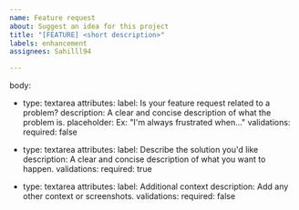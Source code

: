 ```yaml
---
name: Feature request
about: Suggest an idea for this project
title: "[FEATURE] <short description>"
labels: enhancement
assignees: Sahilll94

---
```


body:
  - type: textarea
    attributes:
      label: Is your feature request related to a problem?
      description: A clear and concise description of what the problem is.
      placeholder: Ex: "I'm always frustrated when..."
    validations:
      required: false

  - type: textarea
    attributes:
      label: Describe the solution you'd like
      description: A clear and concise description of what you want to happen.
    validations:
      required: true

  - type: textarea
    attributes:
      label: Additional context
      description: Add any other context or screenshots.
    validations:
      required: false
